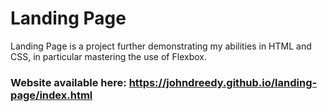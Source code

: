 # Landing Page

Landing Page is a project further demonstrating my abilities in HTML and CSS, in particular mastering the use of Flexbox.

### Website available here: https://johndreedy.github.io/landing-page/index.html
